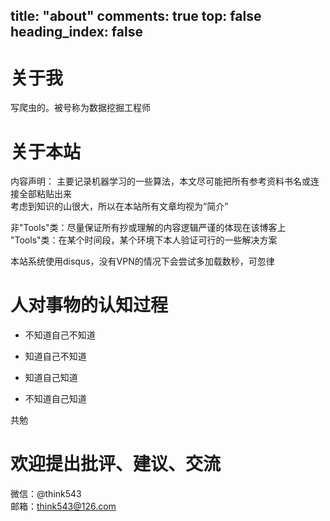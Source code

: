 title: "about"
comments: true
top: false
heading_index: false
---
# 关于我 
写爬虫的。被号称为数据挖掘工程师  

# 关于本站  

内容声明：
主要记录机器学习的一些算法，本文尽可能把所有参考资料书名或连接全部粘贴出来  
考虑到知识的山很大，所以在本站所有文章均视为“简介”  

非"Tools"类：尽量保证所有抄或理解的内容逻辑严谨的体现在该博客上  
"Tools"类：在某个时间段，某个环境下本人验证可行的一些解决方案  

本站系统使用disqus，没有VPN的情况下会尝试多加载数秒，可忽律 

# 人对事物的认知过程
>
>
* 不知道自己不知道
>
>
* 知道自己不知道
>
>
* 知道自己知道
>
>
* 不知道自己知道

共勉

# 欢迎提出批评、建议、交流

微信：@think543  
邮箱：think543@126.com  